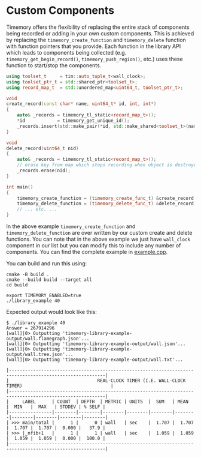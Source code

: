 # Custom Components

Timemory offers the flexibility of replacing the entire stack of components being recorded
or adding in your own custom components. This is achieved by replacing the `timemory_create_function`
and `timemory_delete` function with function pointers that you provide. Each function in the library API which leads to components being collected (e.g. `timemory_get_begin_record()`, `timemory_push_region()`, etc.) uses these function to start/stop the components.

```cpp
using toolset_t     = tim::auto_tuple_t<wall_clock>;
using toolset_ptr_t = std::shared_ptr<toolset_t>;
using record_map_t  = std::unordered_map<uint64_t, toolset_ptr_t>;

void
create_record(const char* name, uint64_t* id, int, int*)
{
    auto& _records = timemory_tl_static<record_map_t>();
    *id            = timemory_get_unique_id();
    _records.insert(std::make_pair(*id, std::make_shared<toolset_t>(name)));
}

void
delete_record(uint64_t nid)
{
    auto& _records = timemory_tl_static<record_map_t>();
    // erase key from map which stops recording when object is destroyed
    _records.erase(nid);
}

int main()
{
    timemory_create_function = (timemory_create_func_t) &create_record;
    timemory_delete_function = (timemory_delete_func_t) &delete_record;
    // ... etc. ...
}
```

In the above example `timemory_create_function` and `timemory_delete_function` are over written by our custom create and delete functions. You can note that in the above example we just have `wall_clock` component in our list but you can modify this to include any number of components. You can find the complete example in [example.cpp](example.cpp).

You can build and run this using:

```console
cmake -B build .
cmake --build build --target all
cd build

export TIMEMORY_ENABLED=true
./library_example 40
```

Expected output would look like this:

```console
$ ./library_example 40
Answer = 267914296
[wall]|0> Outputting 'timemory-library-example-output/wall.flamegraph.json'...
[wall]|0> Outputting 'timemory-library-example-output/wall.json'...
[wall]|0> Outputting 'timemory-library-example-output/wall.tree.json'...
[wall]|0> Outputting 'timemory-library-example-output/wall.txt'...

|----------------------------------------------------------------------------------------------------------|
|                                 REAL-CLOCK TIMER (I.E. WALL-CLOCK TIMER)                                 |
|----------------------------------------------------------------------------------------------------------|
|     LABEL      | COUNT  | DEPTH  | METRIC | UNITS  |  SUM   | MEAN   |  MIN   |  MAX   | STDDEV | % SELF |
|----------------|--------|--------|--------|--------|--------|--------|--------|--------|--------|--------|
| >>> main/total |      1 |      0 | wall   | sec    |  1.707 |  1.707 |  1.707 |  1.707 |  0.000 |   37.9 |
| >>> |_nfib+1   |      1 |      1 | wall   | sec    |  1.059 |  1.059 |  1.059 |  1.059 |  0.000 |  100.0 |
|----------------------------------------------------------------------------------------------------------|
```
